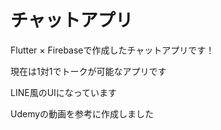 # チャットアプリ

Flutter × Firebaseで作成したチャットアプリです！

現在は1対1でトークが可能なアプリです

LINE風のUIになっています

Udemyの動画を参考に作成しました
